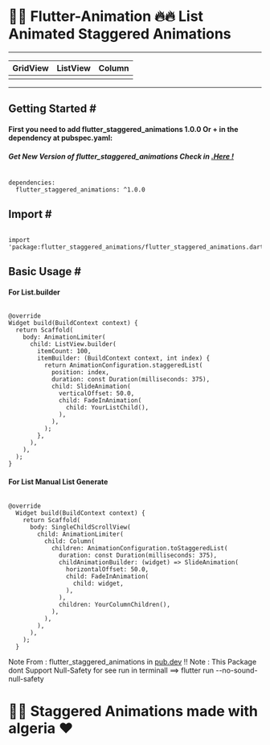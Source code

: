 <h1>🐱‍👤 Flutter-Animation 🔥🔥 List Animated Staggered Animations</h1>
<hr>

<table>
<thead>
<tr>
<th>GridView</th>
<th>ListView</th>
<th>Column</th>
</tr>
</thead>
<tbody>
<tr>
<td><img src="https://github.com/mobiten/flutter_staggered_animations/raw/master/assets/card_grid.gif?raw=true" alt=""></td>
  <td><img src="https://github.com/mobiten/flutter_staggered_animations/raw/master/assets/card_list.gif?raw=true" alt=""></td>
<td><img src="https://github.com/mobiten/flutter_staggered_animations/raw/master/assets/card_column.gif?raw=true" alt=""></td></tr>
</tbody>
</table>

<hr>
<h2>Getting Started #</h2>
<h4>First you need to add flutter_staggered_animations 1.0.0 Or + in the dependency at pubspec.yaml:</h4>
<h5>Get New Version of flutter_staggered_animations Check in <a href="https://pub.dev/packages/flutter_staggered_animations/install" > .Here !</a> </h5>
  
<pre><code>
dependencies:
  flutter_staggered_animations: ^1.0.0
</code></pre>
<h2>Import #</h2>
<pre><code>
import 'package:flutter_staggered_animations/flutter_staggered_animations.dart';
</code></pre>


<h2>Basic Usage #</h2>
<h4>For List.builder</h4>
<pre><code>
@override
Widget build(BuildContext context) {
  return Scaffold(
    body: AnimationLimiter(
      child: ListView.builder(
        itemCount: 100,
        itemBuilder: (BuildContext context, int index) {
          return AnimationConfiguration.staggeredList(
            position: index,
            duration: const Duration(milliseconds: 375),
            child: SlideAnimation(
              verticalOffset: 50.0,
              child: FadeInAnimation(
                child: YourListChild(),
              ),
            ),
          );
        },
      ),
    ),
  );
}
</code></pre>
<h4>For List <widget> Manual List Generate</h4>
<pre><code>
@override
  Widget build(BuildContext context) {
    return Scaffold(
      body: SingleChildScrollView(
        child: AnimationLimiter(
          child: Column(
            children: AnimationConfiguration.toStaggeredList(
              duration: const Duration(milliseconds: 375),
              childAnimationBuilder: (widget) => SlideAnimation(
                horizontalOffset: 50.0,
                child: FadeInAnimation(
                  child: widget,
                ),
              ),
              children: YourColumnChildren(),
            ),
          ),
        ),
      ),
    );
  }
</code></pre>
  
  

Note From : flutter_staggered_animations in <a href="https://pub.dev/packages/flutter_staggered_animations">pub.dev</a> !! 
Note : This Package dont Support Null-Safety for see run in terminall ==> flutter run --no-sound-null-safety
<h1>
🐱‍👤 Staggered Animations  made with algeria ❤
</h1>
